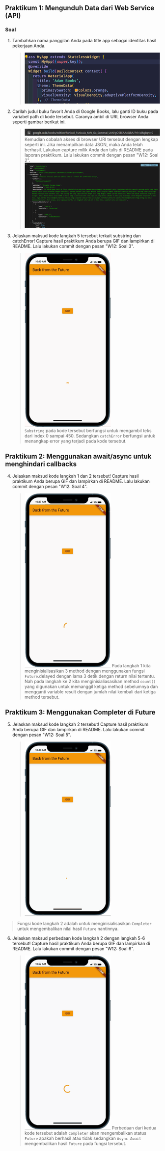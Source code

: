 ## Praktikum 1: Mengunduh Data dari Web Service (API)

### Soal

1. Tambahkan nama panggilan Anda pada title app sebagai identitas hasil pekerjaan Anda.
   > ![Alt text](image.png)
2. Carilah judul buku favorit Anda di Google Books, lalu ganti ID buku pada variabel path di kode tersebut. Caranya ambil di URL browser Anda seperti gambar berikut ini.
   > ![Alt text](image-1.png)
   > Kemudian cobalah akses di browser URI tersebut dengan lengkap seperti ini. Jika menampilkan data JSON, maka Anda telah berhasil. Lakukan capture milik Anda dan tulis di README pada laporan praktikum. Lalu lakukan commit dengan pesan "W12: Soal 2".
   > ![Alt text](image-2.png)
3. Jelaskan maksud kode langkah 5 tersebut terkait substring dan catchError!
   Capture hasil praktikum Anda berupa GIF dan lampirkan di README. Lalu lakukan commit dengan pesan "W12: Soal 3".
   > ![Alt text](../docs/praktikum-1.gif)  
   > `Substring` pada kode tersebut berfungsi untuk mengambil teks dari index 0 sampai 450. Sedangkan `catchError` berfungsi untuk menangkap error yang terjadi pada kode tersebut.

## Praktikum 2: Menggunakan await/async untuk menghindari callbacks

4. Jelaskan maksud kode langkah 1 dan 2 tersebut!
   Capture hasil praktikum Anda berupa GIF dan lampirkan di README. Lalu lakukan commit dengan pesan "W12: Soal 4".

   > ![Alt text](../docs/praktikum-2.gif)
   > Pada langkah 1 kita menginisialisasikan 3 method dengan menggunakan fungsi `Future`.delayed dengan lama 3 detik dengan return nilai tertentu. Nah pada langkah ke 2 kita menginisialiasasikan method `count()` yang digunakan untuk memanggil ketiga method sebelumnya dan mengganti variable result dengan jumlah nilai kembali dari ketiga method tersebut.

## Praktikum 3: Menggunakan Completer di Future

5. Jelaskan maksud kode langkah 2 tersebut!
   Capture hasil praktikum Anda berupa GIF dan lampirkan di README. Lalu lakukan commit dengan pesan "W12: Soal 5".

   > ![Alt text](../docs/praktikum-3.gif)

> Fungsi kode langkah 2 adalah untuk menginisialisasikan `Completer` untuk mengembalikan nilai hasil `Future` nantinnya.

6. Jelaskan maksud perbedaan kode langkah 2 dengan langkah 5-6 tersebut!
   Capture hasil praktikum Anda berupa GIF dan lampirkan di README. Lalu lakukan commit dengan pesan "W12: Soal 6".
   > ![Alt text](../docs/praktikum-3-2.gif)
   > Perbedaan dari kedua kode tersebut adalah `Completer` akan mengembalikan status `Future` apakah berhasil atau tidak sedangkan `Async Await` mengembalikan hasil `Future` pada fungsi tersebut.
